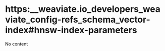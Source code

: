 # https:\_\_weaviate.io_developers_weaviate_config-refs_schema_vector-index#hnsw-index-parameters

No content
